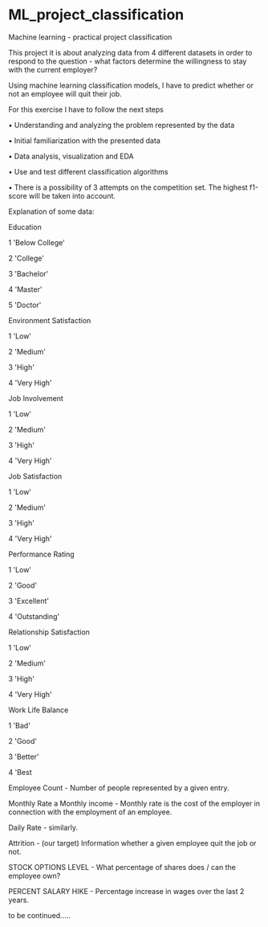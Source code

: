 # ML_project_classification

Machine learning - practical project classification

This project it is about analyzing data from 4 different datasets in order to respond to the question - what factors determine the willingness to stay with the current employer?

Using machine learning classification models, I have to predict whether or not an employee will quit their job.

For this exercise I have to follow the next steps

• Understanding and analyzing the problem represented by the data

• Initial familiarization with the presented data

• Data analysis, visualization and EDA

• Use and test different classification algorithms

• There is a possibility of 3 attempts on the competition set. The highest f1-score will be taken into account.

Explanation of some data:

Education

1 'Below College'

2 'College'

3 'Bachelor'

4 'Master'

5 'Doctor'

Environment Satisfaction

1 'Low'

2 'Medium'

3 'High'

4 'Very High'

Job Involvement

1 'Low'

2 'Medium'

3 'High'

4 'Very High'

Job Satisfaction

1 'Low'

2 'Medium'

3 'High'

4 'Very High'

Performance Rating

1 'Low'

2 'Good'

3 'Excellent'

4 'Outstanding'

Relationship Satisfaction

1 'Low'

2 'Medium'

3 'High'

4 'Very High'

Work Life Balance

1 'Bad'

2 'Good'

3 'Better'

4 'Best

Employee Count - Number of people represented by a given entry.

Monthly Rate a Monthly income - Monthly rate is the cost of the employer in connection with the employment of an employee.

Daily Rate - similarly.

Attrition -  (our target) Information whether a given employee quit the job or not.

STOCK OPTIONS LEVEL - What percentage of shares does / can the employee own?

PERCENT SALARY HIKE - Percentage increase in wages over the last 2 years.


to be continued.....
